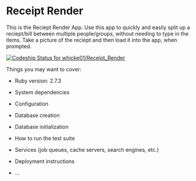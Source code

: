 # Receipt Render

This is the Reciept Render App. Use this app to quickly and easily split up a reciept/bill between multiple people/groups, without needing to type in the items. Take a picture of the reciept and then load it into the app, when prompted. 

[![Codeship Status for whicke01/Receipt_Render](https://app.codeship.com/projects/4ffea0b0-e7a8-42f8-9a85-d6d2364050da/status?branch=master)](https://app.codeship.com/projects/443354)

<!-- This README would normally document whatever steps are necessary to get the
application up and running. -->

Things you may want to cover:

* Ruby version: 2.7.3

* System dependencies

* Configuration

* Database creation

* Database initialization

* How to run the test suite

* Services (job queues, cache servers, search engines, etc.)

* Deployment instructions

* ...

<!--Name and brief description of the project
A list of authors
Heroku link to deployed site
A list of features included in the site
An outline of the technologies in the project>
